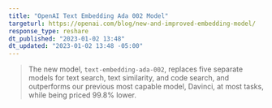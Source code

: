 ```yaml
---
title: "OpenAI Text Embedding Ada 002 Model"
targeturl: https://openai.com/blog/new-and-improved-embedding-model/ 
response_type: reshare
dt_published: "2023-01-02 13:48"
dt_updated: "2023-01-02 13:48 -05:00"
---
```


> The new model, `text-embedding-ada-002`, replaces five separate models for text search, text similarity, and code search, and outperforms our previous most capable model, Davinci, at most tasks, while being priced 99.8% lower.